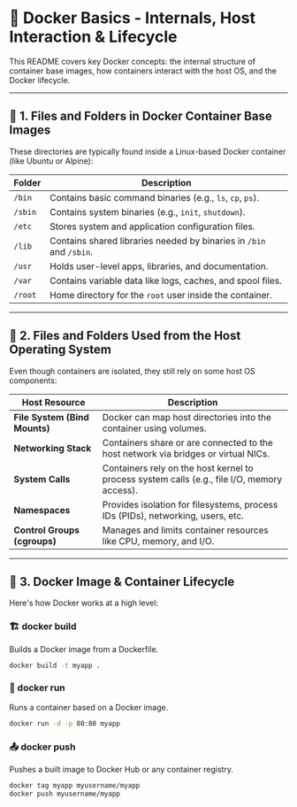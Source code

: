 # 🐳 Docker Basics - Internals, Host Interaction & Lifecycle

This README covers key Docker concepts: the internal structure of container base images, how containers interact with the host OS, and the Docker lifecycle.

---

## 📁 1. Files and Folders in Docker Container Base Images

These directories are typically found inside a Linux-based Docker container (like Ubuntu or Alpine):

| Folder | Description |
|--------|-------------|
| `/bin`  | Contains basic command binaries (e.g., `ls`, `cp`, `ps`). |
| `/sbin` | Contains system binaries (e.g., `init`, `shutdown`). |
| `/etc`  | Stores system and application configuration files. |
| `/lib`  | Contains shared libraries needed by binaries in `/bin` and `/sbin`. |
| `/usr`  | Holds user-level apps, libraries, and documentation. |
| `/var`  | Contains variable data like logs, caches, and spool files. |
| `/root` | Home directory for the `root` user inside the container. |

---

## 🧩 2. Files and Folders Used from the Host Operating System

Even though containers are isolated, they still rely on some host OS components:

| Host Resource | Description |
|---------------|-------------|
| **File System (Bind Mounts)** | Docker can map host directories into the container using volumes. |
| **Networking Stack** | Containers share or are connected to the host network via bridges or virtual NICs. |
| **System Calls** | Containers rely on the host kernel to process system calls (e.g., file I/O, memory access). |
| **Namespaces** | Provides isolation for filesystems, process IDs (PIDs), networking, users, etc. |
| **Control Groups (cgroups)** | Manages and limits container resources like CPU, memory, and I/O. |

---

## 🔁 3. Docker Image & Container Lifecycle

Here's how Docker works at a high level:

### 🏗️ docker build
Builds a Docker image from a Dockerfile.

```bash
docker build -t myapp .
```

### 🚀 docker run
Runs a container based on a Docker image.
```bash
docker run -d -p 80:80 myapp
```

### 📤 docker push
Pushes a built image to Docker Hub or any container registry.
```bash
docker tag myapp myusername/myapp
docker push myusername/myapp
```
